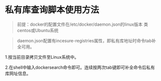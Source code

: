 # 私有库查询脚本使用方法

> 前提：docker的配置文件在/etc/docker/daemon.json的linux版本 类centos或Ubuntu系统

> daemon.json配置有incesure-registries属性，即私有库地址时命令tab补全可用。


1.按当前目录拷贝文件至Linux系统中。

2.在shell中输入dockersearch命令即可。连续按两次tab键即可补全命令后私有库网址信息。